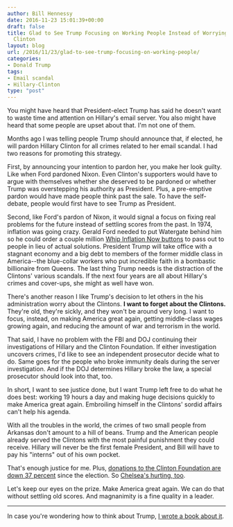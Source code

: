 ```yaml
---
author: Bill Hennessy
date: 2016-11-23 15:01:39+00:00
draft: false
title: Glad to See Trump Focusing on Working People Instead of Worrying About Hillary
  Clinton
layout: blog
url: /2016/11/23/glad-to-see-trump-focusing-on-working-people/
categories:
- Donald Trump
tags:
- Email scandal
- Hillary-Clinton
type: "post"
---
```


You might have heard that President-elect Trump has said he doesn't want to waste time and attention on Hillary's email server. You also might have heard that some people are upset about that. I'm not one of them.

Months ago I was telling people Trump should announce that, if elected, he will pardon Hillary Clinton for all crimes related to her email scandal. I had two reasons for promoting this strategy.

First, by announcing your intention to pardon her, you make her look guilty. Like when Ford pardoned Nixon. Even Clinton's supporters would have to argue with themselves whether she deserved to be pardoned or whether Trump was overstepping his authority as President. Plus, a pre-emptive pardon would have made people think past the sale. To have the self-debate, people would first have to see Trump as President.

Second, like Ford's pardon of Nixon, it would signal a focus on fixing real problems for the future instead of settling scores from the past. In 1974, inflation was going crazy. Gerald Ford needed to put Watergate behind him so he could order a couple million [Whip Inflation Now buttons](https://www.history.com/speeches/ford-pledges-to-whip-inflation-now) to pass out to people in lieu of actual solutions. President Trump will take office with a stagnant economy and a big debt to members of the former middle class in America--the blue-collar workers who put incredible faith in a bombastic billionaire from Queens. The last thing Trump needs is the distraction of the Clintons' various scandals. If the next four years are all about Hillary's crimes and cover-ups, she might as well have won.

There's another reason I like Trump's decision to let others in the his administration worry about the Clintons. **I want to forget about the Clintons.** They're old, they're sickly, and they won't be around very long. I want to focus, instead, on making America great again, getting middle-class wages growing again, and reducing the amount of war and terrorism in the world.

That said, I have no problem with the FBI and DOJ continuing their investigations of Hillary and the Clinton Foundation. If either investigation uncovers crimes, I'd like to see an independent prosecutor decide what to do. Same goes for the people who broke immunity deals during the server investigation. And if the DOJ determines Hillary broke the law, a special prosecutor should look into that, too.

In short, I want to see justice done, but I want Trump left free to do what he does best: working 19 hours a day and making huge decisions quickly to make America great again. Embroiling himself in the Clintons' sordid affairs can't help his agenda.

With all the troubles in the world, the crimes of two small people from Arkansas don't amount to a hill of beans. Trump and the American people already served the Clintons with the most painful punishment they could receive. Hillary will never be the first female President, and Bill will have to pay his "interns" out of his own pocket.

That's enough justice for me. Plus, [donations to the Clinton Foundation are down 37 percent](https://nypost.com/2016/11/20/donations-to-clinton-foundation-fell-by-37-percent/) since the election. So [Chelsea's hurting, too](https://nypost.com/2016/11/06/chelsea-clinton-used-foundation-to-help-pay-for-wedding-emails/).

Let's keep our eyes on the prize. Make America great again. We can do that without settling old scores. And magnanimity is a fine quality in a leader.



* * *



In case you're wondering how to think about Trump, [I wrote a book about it](https://amzn.to/2gjEFiE).
